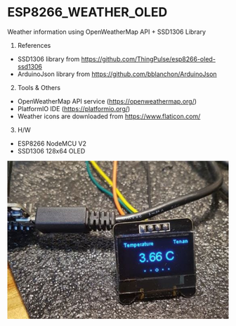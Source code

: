 # ESP8266_WEATHER_OLED
Weather information using OpenWeatherMap API + SSD1306 Library

1. References
- SSD1306 library from https://github.com/ThingPulse/esp8266-oled-ssd1306 <br>
- ArduinoJson library from https://github.com/bblanchon/ArduinoJson <br>

2. Tools & Others
 - OpenWeatherMap API service (https://openweathermap.org/) <br>
 - PlatformIO IDE (https://platformio.org/) <br>
 - Weather icons are downloaded from https://www.flaticon.com/ <br>
  
 3. H/W
 - ESP8266 NodeMCU V2 <br>
 - SSD1306 128x64 OLED <br>
 
![weather_oled](./weather_oled.JPG)<br>
